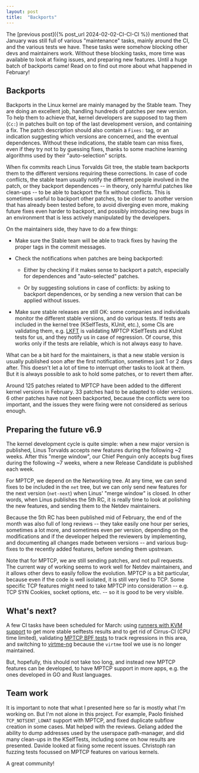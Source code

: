 ```yaml
---
layout: post
title:  "Backports"
---
```


The [previous post]({% post_url 2024-02-02-CI-CI-CI %}) mentioned that January
was still full of various "maintenance" tasks, mainly around the CI, and the
various tests we have. These tasks were somehow blocking other devs and
maintainers work. Without these blocking tasks, more time was available to look
at fixing issues, and preparing new features. Until a huge batch of backports
came! Read on to find out more about what happened in February!

<!--more-->

## Backports

Backports in the Linux kernel are mainly managed by the Stable team. They are
doing an excellent job, handling hundreds of patches per new version. To help
them to achieve that, kernel developers are supposed to tag them (`Cc:`) in
patches built on top of the last development version, and containing a fix. The
patch description should also contain a `Fixes:` tag, or an indication
suggesting which versions are concerned, and the eventual dependences. Without
these indications, the stable team can miss fixes, even if they try not to by
guessing fixes, thanks to some machine learning algorithms used by their
"auto-selection" scripts.

When fix commits reach Linus Torvalds Git tree, the stable team backports them
to the different versions requiring these corrections. In case of code
conflicts, the stable team usually notify the different people involved in the
patch, or they backport dependences -- in theory, only harmful patches like
clean-ups -- to be able to backport the fix without conflicts. This is sometimes
useful to backport other patches, to be closer to another version that has
already been tested before, to avoid diverging even more, making future fixes
even harder to backport, and possibly introducing new bugs in an environment
that is less actively manipulated by the developers.

On the maintainers side, they have to do a few things:

- Make sure the Stable team will be able to track fixes by having the proper
  tags in the commit messages.

- Check the notifications when patches are being backported:

  - Either by checking if it makes sense to backport a patch, especially for
    dependences and "auto-selected" patches.

  - Or by suggesting solutions in case of conflicts: by asking to backport
    dependences, or by sending a new version that can be applied without issues.

- Make sure stable releases are still OK: some companies and individuals monitor
  the different stable versions, and do various tests. If tests are included in
  the kernel tree (KSelfTests, KUnit, etc.), some CIs are validating them, e.g.
  [LKFT](https://lkft.linaro.org/) is validating MPTCP KSelfTests and KUnit
  tests for us, and they notify us in case of regression. Of course, this works
  only if the tests are reliable, which is not always easy to have.

What can be a bit hard for the maintainers, is that a new stable version is
usually published soon after the first notification, sometimes just 1 or 2 days
after. This doesn't let a lot of time to interrupt other tasks to look at them.
But it is always possible to ask to hold some patches, or to revert them after.

Around 125 patches related to MPTCP have been added to the different kernel
versions in February. 33 patches had to be adapted to older versions. 6 other
patches have not been backported, because the conflicts were too important, and
the issues they were fixing were not considered as serious enough.


## Preparing the future v6.9

The kernel development cycle is quite simple: when a new major version is
published, Linus Torvalds accepts new features during the following ~2 weeks.
After this "merge window", our Chief Penguin only accepts bug fixes during the
following ~7 weeks, where a new Release Candidate is published each week.

For MPTCP, we depend on the Networking tree. At any time, we can send fixes to
be included in the `net` tree, but we can only send new features for the next
version (`net-next`) when Linus' "merge window" is closed. In other words, when
Linus publishes the 5th RC, it is really time to look at polishing the new
features, and sending them to the Netdev maintainers.

Because the 5th RC has been published mid of February, the end of the month was
also full of long reviews -- they take easily one hour per series, sometimes a
lot more, and sometimes even per version, depending on the modifications and if
the developer helped the reviewers by implementing, and documenting all changes
made between versions -- and various bug-fixes to the recently added features,
before sending them upstream.

Note that for MPTCP, we are still sending patches, and not pull requests. The
current way of working seems to work well for Netdev maintainers, and it allows
other devs to easily follow the evolution. MPTCP is a bit particular, because
even if the code is well isolated, it is still very tied to TCP. Some specific
TCP features might need to take MPTCP into consideration -- e.g. TCP SYN
Cookies, socket options, etc. -- so it is good to be very visible.


## What's next?

A few CI tasks have been scheduled for March: using
[runners with KVM support](https://github.com/multipath-tcp/mptcp_net-next/issues/474)
to get more stable selftests results and to get rid of Cirrus-CI (CPU time
limited), validating [MPTCP BPF tests](https://github.com/multipath-tcp/mptcp_net-next/issues/406)
to track regressions in this area, and switching to
[virtme-ng](https://github.com/multipath-tcp/mptcp_net-next/issues/472) because
the `virtme` tool we use is no longer maintained.

But, hopefully, this should not take too long, and instead new MPTCP features
can be developed, to have MPTCP support in more apps, e.g. the ones developed in
GO and Rust languages.


## Team work

It is important to note that what I presented here so far is mostly what I'm
working on. But I'm not alone in this project. For example, Paolo finished
`TCP_NOTSENT_LOWAT` support with MPTCP, and fixed duplicate subflow creation in
some cases. Mat helped with the reviews. Geliang added the ability to dump
addresses used by the userspace path-manager, and did many clean-ups in the
KSelfTests, including some on how results are presented. Davide looked at fixing
some recent issues. Christoph ran fuzzing tests focussed on MPTCP features on
various kernels.

A great community!
